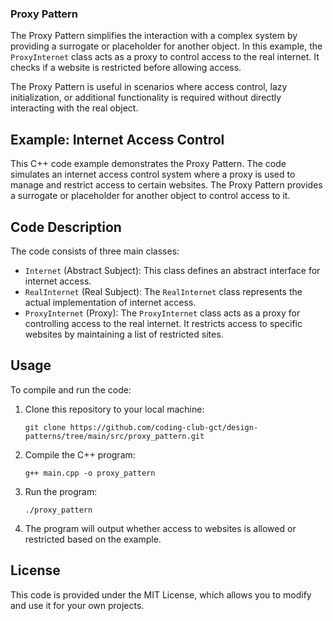 
### Proxy Pattern 

The Proxy Pattern simplifies the interaction with a complex system by providing a surrogate or placeholder for another object. In this example, the `ProxyInternet` class acts as a proxy to control access to the real internet. It checks if a website is restricted before allowing access.

The Proxy Pattern is useful in scenarios where access control, lazy initialization, or additional functionality is required without directly interacting with the real object.

## Example: Internet Access Control

This C++ code example demonstrates the Proxy Pattern. The code simulates an internet access control system where a proxy is used to manage and restrict access to certain websites. The Proxy Pattern provides a surrogate or placeholder for another object to control access to it.

## Code Description

The code consists of three main classes:

- `Internet` (Abstract Subject): This class defines an abstract interface for internet access.
- `RealInternet` (Real Subject): The `RealInternet` class represents the actual implementation of internet access.
- `ProxyInternet` (Proxy): The `ProxyInternet` class acts as a proxy for controlling access to the real internet. It restricts access to specific websites by maintaining a list of restricted sites.

## Usage

To compile and run the code:

1. Clone this repository to your local machine:

   ```shell
   git clone https://github.com/coding-club-gct/design-patterns/tree/main/src/proxy_pattern.git
   ```

2. Compile the C++ program:

   ```shell
   g++ main.cpp -o proxy_pattern
   ```

3. Run the program:

   ```shell
   ./proxy_pattern
   ```

4. The program will output whether access to websites is allowed or restricted based on the example.


## License

This code is provided under the MIT License, which allows you to modify and use it for your own projects.


